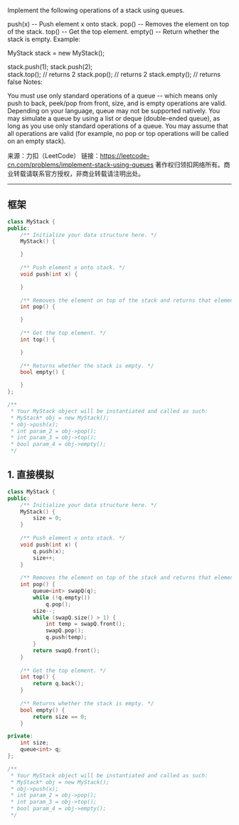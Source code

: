 Implement the following operations of a stack using queues.

push(x) -- Push element x onto stack.
pop() -- Removes the element on top of the stack.
top() -- Get the top element.
empty() -- Return whether the stack is empty.
Example:

MyStack stack = new MyStack();

stack.push(1);
stack.push(2);  
stack.top();   // returns 2
stack.pop();   // returns 2
stack.empty(); // returns false
Notes:

You must use only standard operations of a queue -- which means only push to back, peek/pop from front, size, and is empty operations are valid.
Depending on your language, queue may not be supported natively. You may simulate a queue by using a list or deque (double-ended queue), as long as you use only standard operations of a queue.
You may assume that all operations are valid (for example, no pop or top operations will be called on an empty stack).

来源：力扣（LeetCode）
链接：https://leetcode-cn.com/problems/implement-stack-using-queues
著作权归领扣网络所有。商业转载请联系官方授权，非商业转载请注明出处。
_________________________  
  
## 框架
```cpp
class MyStack {
public:
    /** Initialize your data structure here. */
    MyStack() {

    }
    
    /** Push element x onto stack. */
    void push(int x) {

    }
    
    /** Removes the element on top of the stack and returns that element. */
    int pop() {

    }
    
    /** Get the top element. */
    int top() {

    }
    
    /** Returns whether the stack is empty. */
    bool empty() {

    }
};

/**
 * Your MyStack object will be instantiated and called as such:
 * MyStack* obj = new MyStack();
 * obj->push(x);
 * int param_2 = obj->pop();
 * int param_3 = obj->top();
 * bool param_4 = obj->empty();
 */
```
  
## 1. 直接模拟
```cpp
class MyStack {
public:
    /** Initialize your data structure here. */
    MyStack() {
        size = 0;
    }
    
    /** Push element x onto stack. */
    void push(int x) {
        q.push(x);
        size++;
    }
    
    /** Removes the element on top of the stack and returns that element. */
    int pop() {
        queue<int> swapQ(q);
        while (!q.empty())
            q.pop();
        size--;
        while (swapQ.size() > 1) {
            int temp = swapQ.front();
            swapQ.pop();
            q.push(temp);
        }
        return swapQ.front();
    }
    
    /** Get the top element. */
    int top() {
        return q.back();
    }
    
    /** Returns whether the stack is empty. */
    bool empty() {
        return size == 0;
    }

private:
    int size;
    queue<int> q;
};

/**
 * Your MyStack object will be instantiated and called as such:
 * MyStack* obj = new MyStack();
 * obj->push(x);
 * int param_2 = obj->pop();
 * int param_3 = obj->top();
 * bool param_4 = obj->empty();
 */
```
